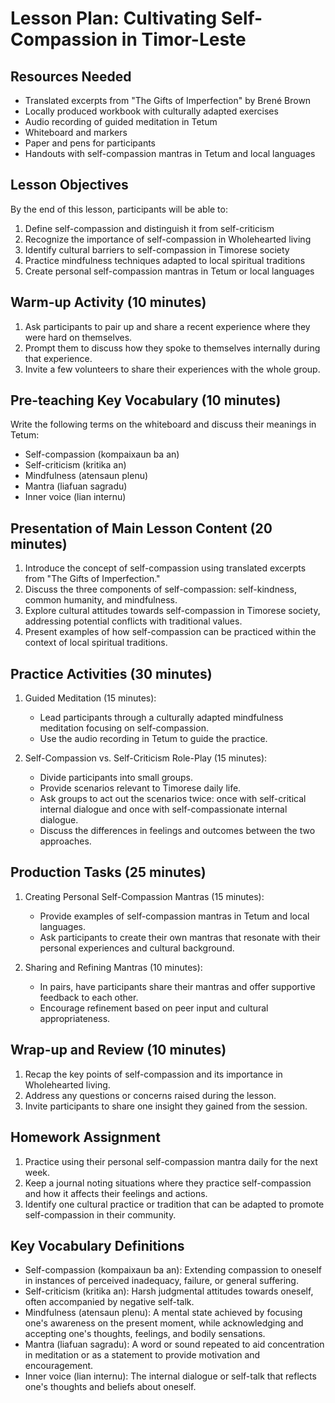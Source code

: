 # Lesson Plan: Cultivating Self-Compassion in Timor-Leste

## Resources Needed

- Translated excerpts from "The Gifts of Imperfection" by Brené Brown
- Locally produced workbook with culturally adapted exercises
- Audio recording of guided meditation in Tetum
- Whiteboard and markers
- Paper and pens for participants
- Handouts with self-compassion mantras in Tetum and local languages

## Lesson Objectives

By the end of this lesson, participants will be able to:
1. Define self-compassion and distinguish it from self-criticism
2. Recognize the importance of self-compassion in Wholehearted living
3. Identify cultural barriers to self-compassion in Timorese society
4. Practice mindfulness techniques adapted to local spiritual traditions
5. Create personal self-compassion mantras in Tetum or local languages

## Warm-up Activity (10 minutes)

1. Ask participants to pair up and share a recent experience where they were hard on themselves.
2. Prompt them to discuss how they spoke to themselves internally during that experience.
3. Invite a few volunteers to share their experiences with the whole group.

## Pre-teaching Key Vocabulary (10 minutes)

Write the following terms on the whiteboard and discuss their meanings in Tetum:
- Self-compassion (kompaixaun ba an)
- Self-criticism (kritika an)
- Mindfulness (atensaun plenu)
- Mantra (liafuan sagradu)
- Inner voice (lian internu)

## Presentation of Main Lesson Content (20 minutes)

1. Introduce the concept of self-compassion using translated excerpts from "The Gifts of Imperfection."
2. Discuss the three components of self-compassion: self-kindness, common humanity, and mindfulness.
3. Explore cultural attitudes towards self-compassion in Timorese society, addressing potential conflicts with traditional values.
4. Present examples of how self-compassion can be practiced within the context of local spiritual traditions.

## Practice Activities (30 minutes)

1. Guided Meditation (15 minutes):
   - Lead participants through a culturally adapted mindfulness meditation focusing on self-compassion.
   - Use the audio recording in Tetum to guide the practice.

2. Self-Compassion vs. Self-Criticism Role-Play (15 minutes):
   - Divide participants into small groups.
   - Provide scenarios relevant to Timorese daily life.
   - Ask groups to act out the scenarios twice: once with self-critical internal dialogue and once with self-compassionate internal dialogue.
   - Discuss the differences in feelings and outcomes between the two approaches.

## Production Tasks (25 minutes)

1. Creating Personal Self-Compassion Mantras (15 minutes):
   - Provide examples of self-compassion mantras in Tetum and local languages.
   - Ask participants to create their own mantras that resonate with their personal experiences and cultural background.

2. Sharing and Refining Mantras (10 minutes):
   - In pairs, have participants share their mantras and offer supportive feedback to each other.
   - Encourage refinement based on peer input and cultural appropriateness.

## Wrap-up and Review (10 minutes)

1. Recap the key points of self-compassion and its importance in Wholehearted living.
2. Address any questions or concerns raised during the lesson.
3. Invite participants to share one insight they gained from the session.

## Homework Assignment

1. Practice using their personal self-compassion mantra daily for the next week.
2. Keep a journal noting situations where they practice self-compassion and how it affects their feelings and actions.
3. Identify one cultural practice or tradition that can be adapted to promote self-compassion in their community.

## Key Vocabulary Definitions

- Self-compassion (kompaixaun ba an): Extending compassion to oneself in instances of perceived inadequacy, failure, or general suffering.
- Self-criticism (kritika an): Harsh judgmental attitudes towards oneself, often accompanied by negative self-talk.
- Mindfulness (atensaun plenu): A mental state achieved by focusing one's awareness on the present moment, while acknowledging and accepting one's thoughts, feelings, and bodily sensations.
- Mantra (liafuan sagradu): A word or sound repeated to aid concentration in meditation or as a statement to provide motivation and encouragement.
- Inner voice (lian internu): The internal dialogue or self-talk that reflects one's thoughts and beliefs about oneself.